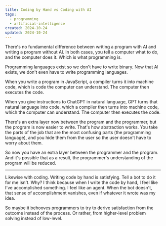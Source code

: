 ```yaml
---
title: Coding by Hand vs Coding with AI
tags:
  - programming
  - artificial-intelligence
created: 2024-10-24
updated: 2024-10-24
---
```

There's no fundamental difference between writing a program with AI and writing a program without AI. In both cases, you tell a computer what to do, and the computer does it. Which is what programming is.

Programming languages exist so we don't have to write binary. Now that AI exists, we don't even have to write programming languages.

When you write a program in JavaScript, a compiler turns it into machine code, which is code the computer can understand. The computer then executes the code.

When you give instructions to ChatGPT in natural language, GPT turns that natural language into code, which a compiler then turns into machine code, which the computer can understand. The computer then executes the code.

There's an extra layer now between the program and the programmer, but the program is now easier to write. That's how abstraction works. You take the parts of the job that are the most confusing parts (the programming language), and you hide them from the user so the user doesn't have to worry about them.

So now you have an extra layer between the programmer and the program. And it's possible that as a result, the programmer's understanding of the program will be reduced. 

---

Likewise with coding. Writing code by hand is satisfying. Tell a  bot to do it for me isn't. Why? I think because when I write the code by hand, I feel like I've accomplished something. I feel like an agent. When the bot doesn't, that sense of accomplishment vanishes, even if whatever it wrote was my idea.

So maybe it behooves programmers to try to derive satisfaction from the outcome instead of the process. Or rather, from higher-level problem solving instead of low-level.
